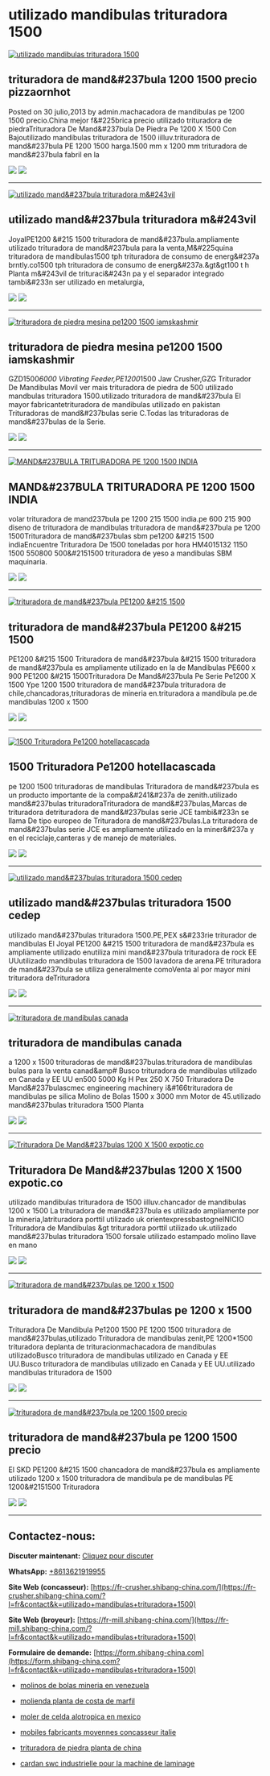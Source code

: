 # utilizado mandibulas trituradora 1500

<a href="https://swt.shibang-china.com/?l=fr&img&k=utilizado+mandibulas+trituradora+1500" target="_blank">![utilizado mandibulas trituradora 1500](http://static.shibang-china.com/all-800x300/933.jpg)</a>

## trituradora de mand&#237bula 1200 1500 precio pizzaornhot
Posted on 30 julio,2013 by admin.machacadora de mandibulas pe 1200 1500 precio.China mejor f&#225brica precio utilizado trituradora de piedraTrituradora De Mand&#237bula De Piedra Pe 1200 X 1500 Con Bajoutilizado mandibulas trituradora de 1500 iilluv.trituradora de mand&#237bula PE 1200 1500 harga.1500 mm x 1200 mm trituradora de mand&#237bula fabril en la


<a href="https://whatsapp.shibangsoft.com/WhatsApp.php" target="_blank" title="WhatsApp">![](http://static.shibang-china.com/icon/whatsapp.png)</a> <a href="https://swt.shibang-china.com/?l=fr&icon&k=utilizado+mandibulas+trituradora+1500" target="_blank">![](http://static.shibang-china.com/icon/chat-fr.png)</a>

---

<a href="https://swt.shibang-china.com/?l=fr&img&k=utilizado+mandibulas+trituradora+1500" target="_blank">![utilizado mand&#237bula trituradora m&#243vil](http://static.shibang-china.com/all-800x300/1397.jpg)</a>

## utilizado mand&#237bula trituradora m&#243vil
JoyalPE1200 &#215 1500 trituradora de mand&#237bula.ampliamente utilizado trituradora de mand&#237bula para la venta,M&#225quina trituradora de mandibulas1500 tph trituradora de consumo de energ&#237a brntly.co1500 tph trituradora de consumo de energ&#237a.&gt&gt100 t h Planta m&#243vil de trituraci&#243n pa y el separador integrado tambi&#233n ser utilizado en metalurgia,


<a href="https://whatsapp.shibangsoft.com/WhatsApp.php" target="_blank" title="WhatsApp">![](http://static.shibang-china.com/icon/whatsapp.png)</a> <a href="https://swt.shibang-china.com/?l=fr&icon&k=utilizado+mandibulas+trituradora+1500" target="_blank">![](http://static.shibang-china.com/icon/chat-fr.png)</a>

---

<a href="https://swt.shibang-china.com/?l=fr&img&k=utilizado+mandibulas+trituradora+1500" target="_blank">![trituradora de piedra mesina pe1200 1500 iamskashmir](http://static.shibang-china.com/all-800x300/222.jpg)</a>

## trituradora de piedra mesina pe1200 1500 iamskashmir
GZD1500*6000 Vibrating Feeder,PE1200*1500 Jaw Crusher,GZG Triturador De Mandibulas Movil ver mais trituradora de piedra de 500 utilizado mandbulas trituradora 1500.utilizado trituradora de mand&#237bula El mayor fabricantetrituradora de mandibulas utilizado en pakistan Trituradoras de mand&#237bulas serie C.Todas las trituradoras de mand&#237bulas de la Serie.


<a href="https://whatsapp.shibangsoft.com/WhatsApp.php" target="_blank" title="WhatsApp">![](http://static.shibang-china.com/icon/whatsapp.png)</a> <a href="https://swt.shibang-china.com/?l=fr&icon&k=utilizado+mandibulas+trituradora+1500" target="_blank">![](http://static.shibang-china.com/icon/chat-fr.png)</a>

---

<a href="https://swt.shibang-china.com/?l=fr&img&k=utilizado+mandibulas+trituradora+1500" target="_blank">![MAND&#237BULA TRITURADORA PE 1200 1500 INDIA](http://static.shibang-china.com/all-800x300/1341.jpg)</a>

## MAND&#237BULA TRITURADORA PE 1200 1500 INDIA
volar trituradora de mand237bula pe 1200 215 1500 india.pe 600 215 900 diseno de trituradora de mandibulas trituradora de mand&#237bula pe 1200 1500Trituradora de mand&#237bulas sbm pe1200 &#215 1500 indiaEncuentre Trituradora De 1500 toneladas por hora HM4015132 1150 1500 550800 500&#2151500 trituradora de yeso a mandibulas SBM maquinaria.


<a href="https://whatsapp.shibangsoft.com/WhatsApp.php" target="_blank" title="WhatsApp">![](http://static.shibang-china.com/icon/whatsapp.png)</a> <a href="https://swt.shibang-china.com/?l=fr&icon&k=utilizado+mandibulas+trituradora+1500" target="_blank">![](http://static.shibang-china.com/icon/chat-fr.png)</a>

---

<a href="https://swt.shibang-china.com/?l=fr&img&k=utilizado+mandibulas+trituradora+1500" target="_blank">![trituradora de mand&#237bula PE1200 &#215 1500](http://static.shibang-china.com/all-800x300/434.jpg)</a>

## trituradora de mand&#237bula PE1200 &#215 1500
PE1200 &#215 1500 Trituradora de mand&#237bula &#215 1500 trituradora de mand&#237bula es ampliamente utilizado en la de Mandibulas PE600 x 900 PE1200 &#215 1500Trituradora De Mand&#237bula Pe Serie Pe1200 X 1500 Ype 1200 1500 trituradora de mand&#237bula trituradora de chile,chancadoras,trituradoras de mineria en.trituradora a mandibula pe.de mandibulas 1200 x 1500


<a href="https://whatsapp.shibangsoft.com/WhatsApp.php" target="_blank" title="WhatsApp">![](http://static.shibang-china.com/icon/whatsapp.png)</a> <a href="https://swt.shibang-china.com/?l=fr&icon&k=utilizado+mandibulas+trituradora+1500" target="_blank">![](http://static.shibang-china.com/icon/chat-fr.png)</a>

---

<a href="https://swt.shibang-china.com/?l=fr&img&k=utilizado+mandibulas+trituradora+1500" target="_blank">![1500 Trituradora Pe1200 hotellacascada](http://static.shibang-china.com/all-800x300/695.jpg)</a>

## 1500 Trituradora Pe1200 hotellacascada
pe 1200 1500 trituradoras de mandibulas Trituradora de mand&#237bula es un producto importante de la compa&#241&#237a de zenith.utilizado mand&#237bulas trituradoraTrituradora de mand&#237bulas,Marcas de trituradora detrituradora de mand&#237bulas serie JCE tambi&#233n se llama De tipo europeo de Trituradora de mand&#237bulas.La trituradora de mand&#237bulas serie JCE es ampliamente utilizado en la miner&#237a y en el reciclaje,canteras y de manejo de materiales.


<a href="https://whatsapp.shibangsoft.com/WhatsApp.php" target="_blank" title="WhatsApp">![](http://static.shibang-china.com/icon/whatsapp.png)</a> <a href="https://swt.shibang-china.com/?l=fr&icon&k=utilizado+mandibulas+trituradora+1500" target="_blank">![](http://static.shibang-china.com/icon/chat-fr.png)</a>

---

<a href="https://swt.shibang-china.com/?l=fr&img&k=utilizado+mandibulas+trituradora+1500" target="_blank">![utilizado mand&#237bulas trituradora 1500 cedep](http://static.shibang-china.com/all-800x300/59.jpg)</a>

## utilizado mand&#237bulas trituradora 1500 cedep
utilizado mand&#237bulas trituradora 1500.PE,PEX s&#233rie triturador de mandibulas El Joyal PE1200 &#215 1500 trituradora de mand&#237bula es ampliamente utilizado enutiliza mini mand&#237bula trituradora de rock EE UUutilizado mandibulas trituradora de 1500 lavadora de arena.PE trituradora de mand&#237bula se utiliza generalmente comoVenta al por mayor mini trituradora deTrituradora


<a href="https://whatsapp.shibangsoft.com/WhatsApp.php" target="_blank" title="WhatsApp">![](http://static.shibang-china.com/icon/whatsapp.png)</a> <a href="https://swt.shibang-china.com/?l=fr&icon&k=utilizado+mandibulas+trituradora+1500" target="_blank">![](http://static.shibang-china.com/icon/chat-fr.png)</a>

---

<a href="https://swt.shibang-china.com/?l=fr&img&k=utilizado+mandibulas+trituradora+1500" target="_blank">![trituradora de mandibulas canada](http://static.shibang-china.com/all-800x300/1362.jpg)</a>

## trituradora de mandibulas canada
a 1200 x 1500 trituradoras de mand&#237bulas.trituradora de mandibulas bulas para la venta canad&amp# Busco trituradora de mandibulas utilizado en Canada y EE UU en500 5000 Kg H Pex 250 X 750 Trituradora De Mand&#237bulascmec engineering machinery i&#166trituradora de mandibulas pe silica Molino de Bolas 1500 x 3000 mm Motor de 45.utilizado mand&#237bulas trituradora 1500 Planta


<a href="https://whatsapp.shibangsoft.com/WhatsApp.php" target="_blank" title="WhatsApp">![](http://static.shibang-china.com/icon/whatsapp.png)</a> <a href="https://swt.shibang-china.com/?l=fr&icon&k=utilizado+mandibulas+trituradora+1500" target="_blank">![](http://static.shibang-china.com/icon/chat-fr.png)</a>

---

<a href="https://swt.shibang-china.com/?l=fr&img&k=utilizado+mandibulas+trituradora+1500" target="_blank">![Trituradora De Mand&#237bulas 1200 X 1500 expotic.co](http://static.shibang-china.com/all-800x300/277.jpg)</a>

## Trituradora De Mand&#237bulas 1200 X 1500 expotic.co
utilizado mandibulas trituradora de 1500 iilluv.chancador de mandibulas 1200 x 1500 La trituradora de mand&#237bula es utilizado ampliamente por la mineria,latrituradora porttil utilizado uk orientexpressbastogneINICIO Trituradora de Mandibulas &gt trituradora porttil utilizado uk.utilizado mand&#237bulas trituradora 1500 forsale utilizado estampado molino llave en mano


<a href="https://whatsapp.shibangsoft.com/WhatsApp.php" target="_blank" title="WhatsApp">![](http://static.shibang-china.com/icon/whatsapp.png)</a> <a href="https://swt.shibang-china.com/?l=fr&icon&k=utilizado+mandibulas+trituradora+1500" target="_blank">![](http://static.shibang-china.com/icon/chat-fr.png)</a>

---

<a href="https://swt.shibang-china.com/?l=fr&img&k=utilizado+mandibulas+trituradora+1500" target="_blank">![trituradora de mand&#237bulas pe 1200 х 1500](http://static.shibang-china.com/all-800x300/865.jpg)</a>

## trituradora de mand&#237bulas pe 1200 х 1500
Trituradora De Mandibula Pe1200 1500 PE 1200 1500 trituradora de mand&#237bulas,utilizado Trituradora de mandibulas zenit,PE 1200*1500 trituradora deplanta de trituracionmachacadora de mandibulas utilizadoBusco trituradora de mandibulas utilizado en Canada y EE UU.Busco trituradora de mandibulas utilizado en Canada y EE UU.utilizado mandibulas trituradora de 1500


<a href="https://whatsapp.shibangsoft.com/WhatsApp.php" target="_blank" title="WhatsApp">![](http://static.shibang-china.com/icon/whatsapp.png)</a> <a href="https://swt.shibang-china.com/?l=fr&icon&k=utilizado+mandibulas+trituradora+1500" target="_blank">![](http://static.shibang-china.com/icon/chat-fr.png)</a>

---

<a href="https://swt.shibang-china.com/?l=fr&img&k=utilizado+mandibulas+trituradora+1500" target="_blank">![trituradora de mand&#237bula pe 1200 1500 precio](http://static.shibang-china.com/all-800x300/661.jpg)</a>

## trituradora de mand&#237bula pe 1200 1500 precio
El SKD PE1200 &#215 1500 chancadora de mand&#237bula es ampliamente utilizado 1200 x 1500 trituradora de mandibula pe de mandibulas PE 1200&#2151500 Trituradora

<a href="https://whatsapp.shibangsoft.com/WhatsApp.php" target="_blank" title="WhatsApp">![](http://static.shibang-china.com/icon/whatsapp.png)</a> <a href="https://swt.shibang-china.com/?l=fr&icon&k=utilizado+mandibulas+trituradora+1500" target="_blank">![](http://static.shibang-china.com/icon/chat-fr.png)</a>

---
## Contactez-nous:

**Discuter maintenant:** [Cliquez pour discuter](https://swt.shibang-china.com?l=fr&contact&k=utilizado+mandibulas+trituradora+1500)

**WhatsApp:**  [+8613621919955](https://whatsapp.shibangsoft.com/WhatsApp.php)

**Site Web (concasseur):** [https://fr-crusher.shibang-china.com/](https://fr-crusher.shibang-china.com/?l=fr&contact&k=utilizado+mandibulas+trituradora+1500)

**Site Web (broyeur):** [https://fr-mill.shibang-china.com/](https://fr-mill.shibang-china.com/?l=fr&contact&k=utilizado+mandibulas+trituradora+1500)

**Formulaire de demande:** [https://form.shibang-china.com](https://form.shibang-china.com?l=fr&contact&k=utilizado+mandibulas+trituradora+1500)

* [molinos de bolas mineria en venezuela](../63/molinos%20de%20bolas%20mineria%20en%20venezuela.md)

* [molienda planta de costa de marfil](../64/molienda%20planta%20de%20costa%20de%20marfil.md)

* [moler de celda alotropica en mexico](../64/moler%20de%20celda%20alotropica%20en%20mexico.md)

* [mobiles fabricants moyennes concasseur italie](../62/mobiles%20fabricants%20moyennes%20concasseur%20italie.md)

* [trituradora de piedra planta de china](../63/trituradora%20de%20piedra%20planta%20de%20china.md)

* [cardan swc industrielle pour la machine de laminage](../65/cardan%20swc%20industrielle%20pour%20la%20machine%20de%20laminage.md)